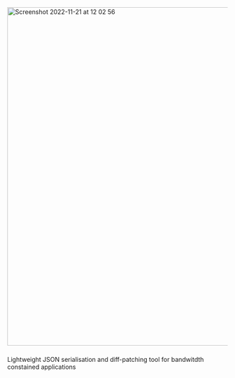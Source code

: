 <img width="772" alt="Screenshot 2022-11-21 at 12 02 56" src="https://user-images.githubusercontent.com/29259177/203023707-0a5a84eb-de45-482b-a8e5-d6b22c4f09df.png">

###
 Lightweight JSON serialisation and diff-patching tool for bandwitdth constained applications